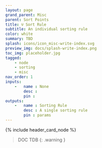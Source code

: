 ```yaml
---
layout: page
grand_parent: Misc
parent: Sort Points
title: 🝘 Sort Rule
subtitle: An individual sorting rule
color: white
summary: TBD
splash: icons/icon_misc-write-index.svg
preview_img: docs/splash-write-index.png
toc_img: placeholder.jpg
tagged: 
    - node
    - sorting
    - misc
nav_order: 1
inputs:
    -   name : None
        desc : 
        pin : 
outputs:
    -   name : Sorting Rule
        desc : A single sorting rule
        pin : params
---
```


{% include header_card_node %}

> DOC TDB
{: .warning }